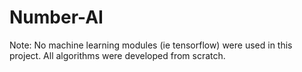 # Number-AI
Note: No machine learning modules (ie tensorflow) were used in this project. All algorithms were developed from scratch.
